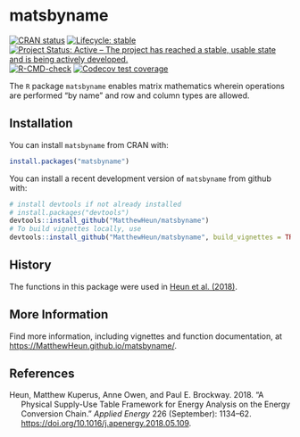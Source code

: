 
<!-- *********** -->
<!-- Note: README.md is generated from README.Rmd.   -->
<!-- Be sure to edit README.Rmd and generate the README.md file by Cmd/Ctl-shift-K -->
<!-- *********** -->

# matsbyname

<!-- badges: start -->

[![CRAN
status](https://www.r-pkg.org/badges/version/matsbyname)](https://cran.r-project.org/package=matsbyname)
[![Lifecycle:
stable](https://img.shields.io/badge/lifecycle-stable-brightgreen.svg)](https://lifecycle.r-lib.org/articles/stages.html#stable)
[![Project Status: Active – The project has reached a stable, usable
state and is being actively
developed.](https://www.repostatus.org/badges/latest/active.svg)](https://www.repostatus.org/#active)
[![R-CMD-check](https://github.com/MatthewHeun/matsbyname/workflows/R-CMD-check/badge.svg)](https://github.com/MatthewHeun/matsbyname/actions)
[![Codecov test
coverage](https://codecov.io/gh/MatthewHeun/matsbyname/branch/master/graph/badge.svg)](https://codecov.io/gh/MatthewHeun/matsbyname?branch=master)
<!-- badges: end -->

The `R` package `matsbyname` enables matrix mathematics wherein
operations are performed “by name” and row and column types are allowed.

## Installation

You can install `matsbyname` from CRAN with:

``` r
install.packages("matsbyname")
```

You can install a recent development version of `matsbyname` from github
with:

``` r
# install devtools if not already installed
# install.packages("devtools")
devtools::install_github("MatthewHeun/matsbyname")
# To build vignettes locally, use
devtools::install_github("MatthewHeun/matsbyname", build_vignettes = TRUE)
```

## History

The functions in this package were used in [Heun et al.
(2018)](https://doi.org/10.1016/j.apenergy.2018.05.109).

## More Information

Find more information, including vignettes and function documentation,
at <https://MatthewHeun.github.io/matsbyname/>.

## References

<div id="refs" class="references csl-bib-body hanging-indent">

<div id="ref-Heun:2018" class="csl-entry">

Heun, Matthew Kuperus, Anne Owen, and Paul E. Brockway. 2018. “A
Physical Supply-Use Table Framework for Energy Analysis on the Energy
Conversion Chain.” *Applied Energy* 226 (September): 1134–62.
<https://doi.org/10.1016/j.apenergy.2018.05.109>.

</div>

</div>
